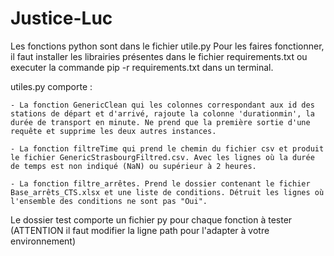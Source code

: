 # Justice-Luc

Les fonctions python sont dans le fichier utile.py
Pour les faires fonctionner, il faut installer les librairies présentes dans le fichier requirements.txt ou executer la commande pip -r requirements.txt dans un terminal.


utiles.py comporte : 
    
    - La fonction GenericClean qui les colonnes correspondant aux id des stations de départ et d'arrivé, rajoute la colonne 'durationmin', la durée de transport en minute. Ne prend que la première sortie d'une requête et supprime les deux autres instances.

    - La fonction filtreTime qui prend le chemin du fichier csv et produit le fichier GenericStrasbourgFiltred.csv. Avec les lignes où la durée de temps est non indiqué (NaN) ou supérieur à 2 heures.

    - La fonction filtre_arrêtes. Prend le dossier contenant le fichier Base_arrêts_CTS.xlsx et une liste de conditions. Détruit les lignes où l'ensemble des conditions ne sont pas "Oui".
    
Le dossier test comporte un fichier py pour chaque fonction à tester (ATTENTION il faut modifier la ligne path pour l'adapter à votre environnement)

        